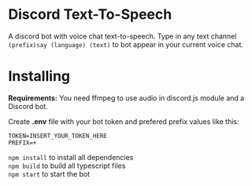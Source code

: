 # Discord Text-To-Speech

A discord bot with voice chat text-to-speech.
Type in any text channel `(prefix)say (language) (text)` to bot appear in your current voice chat.

# Installing

**Requirements:** You need ffmpeg to use audio in discord.js module and a Discord bot.

Create **.env** file with your bot token and prefered prefix values like this:
```env
TOKEN=INSERT_YOUR_TOKEN_HERE
PREFIX=+
```

`npm install` to install all dependencies<br>
`npm build` to build all typescript files<br>
`npm start` to start the bot